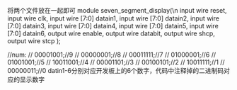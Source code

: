 将两个文件放在一起即可
module seven_segment_display(\n
    input wire reset,
    input wire clk,
    input wire [7:0] datain1,
    input wire [7:0] datain2,
    input wire [7:0] datain3,
    input wire [7:0] datain4,
    input wire [7:0] datain5,
    input wire [7:0] datain6,
    output wire enable,
    output wire databit,
    output wire shcp,
    output wire stcp
);

//num:
// 00001001;//9
// 00000001;//8
// 00011111;//7
// 01000001;//6
// 01001001;//5
// 10011001;//4
// 00001101;//3
// 00100101;//2
// 10011111;//1
// 00000011;//0
datin1-6分别对应开发板上的6个数字，代码中注释掉的二进制码对应的显示数字
